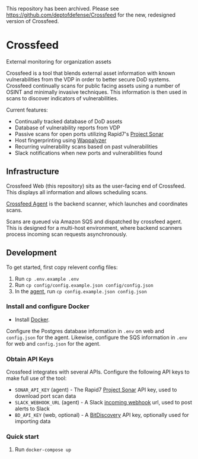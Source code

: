 This repository has been archived. Please see https://github.com/deptofdefense/Crossfeed for the new, redesigned version of Crossfeed.

# Crossfeed

External monitoring for organization assets

Crossfeed is a tool that blends external asset information with known vulnerabilities from the VDP in order to better secure DoD systems. Crossfeed continually scans for public facing assets using a number of OSINT and minimally invasive techniques. This information is then used in scans to discover indicators of vulnerabilities.

Current features:

-   Continually tracked database of DoD assets
-   Database of vulnerability reports from VDP
-   Passive scans for open ports utilizing Rapid7's [Project Sonar](https://www.rapid7.com/research/project-sonar/)
-   Host fingerprinting using [Wappalyzer](https://www.wappalyzer.com/)
-   Recurring vulnerability scans based on past vulnerabilities
-   Slack notifications when new ports and vulnerabilities found

## Infrastructure

Crossfeed Web (this repository) sits as the user-facing end of Crossfeed. This displays all information and allows scheduling scans.

[Crossfeed Agent](https://github.com/Code-dot-mil/crossfeed-agent) is the backend scanner, which launches and coordinates scans.

Scans are queued via Amazon SQS and dispatched by crossfeed agent. This is designed for a multi-host environment, where backend scanners process incoming scan requests asynchronously.

## Development

To get started, first copy relevent config files:

1. Run `cp .env.example .env`
2. Run `cp config/config.example.json config/config.json`
3. In the [agent](https://github.com/Code-dot-mil/crossfeed-agent), run `cp config.example.json config.json`

### Install and configure Docker

-   Install [Docker](https://docs.docker.com/install/).

Configure the Postgres database information in `.env` on web and `config.json` for the agent. Likewise, configure the SQS information in `.env` for web and `config.json` for the agent.

### Obtain API Keys

Crossfeed integrates with several APIs. Configure the following API keys to make full use of the tool:

-   `SONAR_API_KEY` (agent) - The Rapid7 [Project Sonar](https://www.rapid7.com/research/project-sonar/) API key, used to download port scan data
-   `SLACK_WEBHOOK_URL` (agent) - A Slack [incoming webhook](https://api.slack.com/incoming-webhooks) url, used to post alerts to Slack
-   `BD_API_KEY` (web, optional) - A [BitDiscovery](https://bitdiscovery.com) API key, optionally used for importing data

### Quick start

1. Run `docker-compose up`
